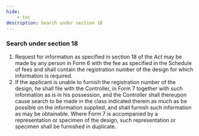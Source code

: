 ```yaml
---
hide:
    - toc
description: Search under section 18
---
```


### Search under section 18

1. Request for information as specified in section 18 of the Act may be made by any person in Form 6 with the fee as specified in the Schedule of fees and shall contain the registration number of the design for which information is required.
2. If the applicant is unable to furnish the registration number of the design, he shall file with the Controller, in Form 7 together with such information as is in his possession, and the Controller shall thereupon cause search to be made in the class indicated therein as much as be possible on the information supplied, and shall furnish such information as may be obtainable. Where Form 7 is accompanied by a representation or specimen of the design, such representation or specimen shall be furnished in duplicate.
